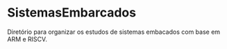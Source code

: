 # SistemasEmbarcados
Diretório para organizar os estudos de sistemas embacados com base em ARM e RISCV.
